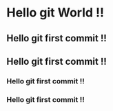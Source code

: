 # Hello git World !!

## Hello git first commit !!

## Hello git first commit !!

### Hello git first commit !!

### Hello git first commit !!


